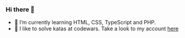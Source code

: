 ### Hi there 👋


- 🌱 I’m currently learning HTML, CSS, TypeScript and PHP.
- :martial_arts_uniform: I like to solve katas at codewars. Take a look to my account [here](https://www.codewars.com/users/benjaminPerez)
